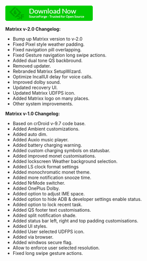 [<img src="assets/sf-download-button.webp" />](https://sourceforge.net/projects/newprojects/files/Matrixx/lemonadep-OnePlus-9Pro "Download all required stuffs.")

<b>Matrixx v-2.0 Changelog:</b>
- Bump up Matrixx version to v-2.0
- Fixed Pixel style weather padding.
- Fixed navigation pill overlapping.
- Fixed Gesture navigation long swipe actions.
- Added dual tone QS backbround.
- Removed updater.
- Rebranded Matrixx SetupWizard.
- Optimize IncallUI delay for voice calls.
- Improved dolby sound.
- Updated recovery UI.
- Updated Matrixx UDFPS icon.
- Added Matrixx logo on many places.
- Other system improvements.

<b>Matrixx v-1.0 Changelog:</b>
- Based on crDroid v-9.7 code base.
- Added Ambient customizations.
- Added auto dim.
- Added Auxio music player.
- Added battery charging warning.
- Added custom charging symbols on statusbar.
- Added improved monet customisations.
- Added lockscreen Weather background selection.
- Added LS clock format settings
- Added monochromatic monet theme.
- Added more notification snooze time.
- Added NrMode switcher.
- Added OnePlus Dolby.
- Added option to adjust IME space.
- Added option to hide ADB & developer settings enable status.
- Added option to lock recent task.
- Added QS footer text customisations.
- Added split notification shade.
- Added status bar left, right and top padding customisations.
- Added UI styles.
- Added User selected UDFPS icon.
- Added via browser.
- Added windwos secure flag.
- Allow to enforce user selected resolution.
- Fixed long swipe gesture actions.
